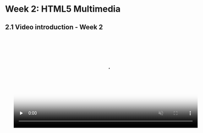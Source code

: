 # Week 2: HTML5 Multimedia

## 2.1 Video introduction - Week 2

<video src="https://edx-video.net/W3CHTML5/W3CHTML5T315-V000900_DTH.mp4" preload="none" loop="loop" controls="controls" style="margin-left: 2em;" muted="" poster="https://bit.ly/2JtB40Q" width=600>
  <track src="https://tinyurl.com/yyunugfl" kind="captions" srclang="en" label="English" default>
  Your browser does not support the HTML5 video element.
</video><br/>

